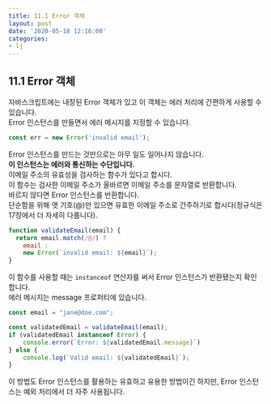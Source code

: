 ```yaml
---
title: 11.1 Error 객체
layout: post
date: '2020-05-18 12:16:00'
categories:
- lj
---
```


## 11.1 Error 객체

자바스크립트에는 내장된 Error 객체가 있고 이 객체는 에러 처리에 간편하게 사용할 수 있습니다.  
Error 인스턴스를 만들면서 에러 메시지를 지정할 수 있습니다.

```javascript
const err = new Error('invalid email');
```

Error 인스턴스를 만드는 것만으로는 아무 일도 일어나지 않습니다.  
**이 인스턴스는 에러와 통신하는 수단입니다.**  
이메일 주소의 유효성을 검사하는 함수가 있다고 합시다.  
이 함수는 검사한 이메일 주소가 올바르면 이메일 주소를 문자열로 반환합니다.  
바르지 않다면 Error 인스턴스를 반환합니다.  
단순함을 위해 앳 기호(@)만 있으면 유효한 이메일 주소로 간주하기로 합시다(정규식은 17장에서 더 자세히 다룹니다).

```javascript
function validateEmail(email) {
  return email.match(/@/) ?
    email :
    new Error(`invalid email: ${email}`);
}
```

이 함수를 사용할 때는 `instanceof` 연산자를 써서 Error 인스턴스가 반환됐는지 확인합니다.  
에러 메시지는 message 프로퍼티에 있습니다.

```javascript
const email = "jane@doe.com";

const validatedEmail = validateEmail(email);
if (validatedEmail instanceof Error) {
    console.error(`Error: ${validatedEmail.message}`)
} else {
    console.log(`Valid email: ${validatedEmail}`);
}
```

이 방법도 Error 인스턴스를 활용하는 유효하고 유용한 방법이긴 하지만, Error 인스턴스는 예외 처리에서 더 자주 사용됩니다.
